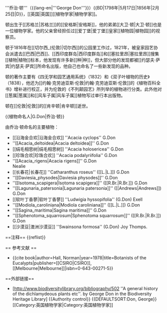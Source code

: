 '''乔治·顿'''（{{lang-en|'''George Don'''}}）{{BD|1798年|5月17日|1856年|2月25日|D}}，[[英国|英国]][[植物学家|植物学家]]。 

顿出生于[[苏格兰|苏格兰]]的[[安格斯|安格斯]]，他的弟弟[[大卫·顿|大卫·顿]]也是一位植物学家。他的父亲曾经担任过[[爱丁堡|爱丁堡]]皇家[[植物园|植物园]]的视察员。

顿于1816年在[[切尔西_(伦敦)|切尔西]]的公园里工作过，1821年，被皇家园艺协会派遣去[[巴西|巴西]]、[[西印度群岛|西印度群岛]]和[[塞拉里昂|塞拉里昂]]搜集[[植物|植物]]标本，他发现有许多新[[种|种]]，但大部分他的发现都被[[约瑟夫·萨宾|约瑟夫·萨宾]]所命名出版，他自己也命名了一些新发现的品种。

顿的著作主要有《四无学和园艺通用系统》（1832）和《双子叶植物的历史》（1838），他还为[[约翰·克劳迪亚斯·伦敦|约翰·克劳迪亚斯·伦敦]]的《植物百科全书》增补进行校正，并为伦敦的《不列颠园艺》所列举的植物进行分类。此外他对[[葱属|葱属]]和[[风车子属|风车子属]]植物写过单行本出版物。

顿在[[伦敦|伦敦]]的[[肯辛顿|肯辛顿]]逝世。

{{植物命名人|G.Don|乔治·顿}}

由乔治·顿命名的主要植物：
* [[沿海金合欢|沿海金合欢]] ''Acacia cyclops'' G.Don
* ''[[Acacia_deltoidea|Acacia deltoidea]]'' G.Don
* [[绢毛相思树|绢毛相思树]] ''Acacia holosericea'' G.Don
* [[珍珠合欢|珍珠合欢]] ''Acacia podalyriifolia'' G.Don
* ''[[Acacia_rigens|Acacia rigens]]'' G.Don<br>Nealie
* [[长春花|长春花]] ''Catharanthus roseus'' ([[L.|L.]]) G.Don
* ''[[Daviesia_physodes|Daviesia physodes]]'' G.Don 
* ''[[Isotoma_scapigera|Isotoma scapigera]]'' ([[R.Br.|R.Br.]]) G.Don
* ''[[Lagunaria_patersonia|Lagunaria patersonia]]'' ([[Andrews|Andrews]]) G.Don
* [[软叶丁香蓼|软叶丁香蓼]] ''Ludwigia hyssopifolia'' (G.Don) Exell
* ''[[Modiola_caroliniana|Modiola caroliniana]]'' ([[L.|L.]]) G.Don
* ''[[Sagina_maritima|Sagina maritima]]'' G.Don
* ''[[Sphenotoma_squarrosum|Sphenotoma squarrosum]]'' ([[R.Br.|R.Br.]]) G.Don
* [[沙漠豆|澳洲沙漠豆]] ''Swainsona formosa'' (G.Don) Joy Thomps.

==注释==
{{reflist}}

== 参考文献 ==

* {{cite book|author=Hall, Norman|year=1978|title=Botanists of the Eucalypts|publisher=[[CSIRO|CSIRO]], [[Melbourne|Melbourne]]|isbn=0-643-00271-5}}


==外部链接==

* [http://www.biodiversitylibrary.org/bibliography/502 ''A general history of the dichlamydeous plants etc''. by George Don in the Biodiversity Heritage Library] 
{{Authority control}}
{{DEFAULTSORT:Don, George}}
[[Category:英国植物学家|Category:英国植物学家]]
